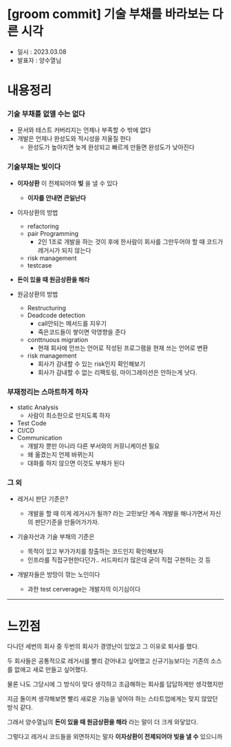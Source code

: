 # [groom commit] 기술 부채를 바라보는 다른 시각

- 일시 : 2023.03.08
- 발표자 : 양수열님



# 내용정리

### 기술 부채를 없앨 수는 없다

- 문서와 테스트 커버리지는 언제나 부족할 수 밖에 없다
- 개발은 언제나 완성도와 적시성을 저울질 한다
  - 완성도가 높아지면 늦게 완성되고 빠르게 만들면 완성도가 낮아진다



### 기술부채는 빚이다

- **이자상환** 이 전제되어야 **빚** 을 낼 수 있다
  - **이자를 안내면 큰일난다**

- 이자상환의 방법
  - refactoring
  - pair Programming
    - 2인 1조로 개발을 하는 것이 후에 한사람이 회사를 그만두어야 할 때 코드가 레거시가 되지 않는다
  - risk management
  - testcase

- **돈이 있을 때 원금상환을 해라** 
- 원금상환의 방법
  - Restructuring
  - Deadcode detection
    - call안되는 메서드를 지우기
    - 죽은코드들이 쌓이면 악영향을 준다
  - conttnuous migration
    - 현재 회사에 안쓰는 언어로 작성된 프로그램을 현재 쓰는 언어로 변환
  - risk management
    - 회사가 감내할 수 있는 risk인지 확인해보기
    - 회사가 감내할 수 없는 리팩토링, 마이그레이션은 안하는게 낫다.



### 부재정리는 스마트하게 하자

- static Analysis
  - 사람이 최소한으로 만지도록 하자
- Test Code
- CI/CD
- Communication
  - 개발자 뿐만 아니라 다른 부서와의 커뮤니케이션 필요
  - 왜 옮겼는지 언제 바뀌는지
  - 대화를 하지 않으면 이것도 부채가 된다



### 그 외

- 레거시 판단 기준은?
  - 개발을 할 때 이게 레거시가 될까? 라는 고민보단 계속 개발을 해나가면서 자신의 판단기준을 만들어가가자.
- 기술자산과 기술 부채의 기준은
  - 목적이 있고 부가가치를 창출하는 코드인지 확인해보자
  - 인프라를 직접구현한다던가.. 서드파티가 많은데 굳이 직접 구현하는 것 등

- 개발자들은 방망이 깎는 노인이다
  - 과한 test cerverage는 개발자의 이기심이다



---

# 느낀점

다니던 세번의 회사 중 두번의 회사가 경영난이 있었고 그 이유로 퇴사를 했다.

두 회사들은 공통적으로 레거시를 빨리 걷어내고 싶어했고 신규기능보다는 기존의 소스를 없애고 새로 만들고 싶어했다.

물론 나도 그당시에 그 방식이 맞다 생각하고 조급해하는 회사를 답답하게만 생각했지만 

지금 돌이켜 생각해보면 빨리 새로운 기능을 넣어야 하는 스타트업에게는 맞지 않았던 방식 같다.

그래서 양수열님의 **돈이 있을 때 원금상환을 해라** 라는 말이 더 크게 와닿았다.

그렇다고 레거시 코드들을 외면하지는 말자 **이자상환이 전제되어야 빚을 낼 수** 있으니까

